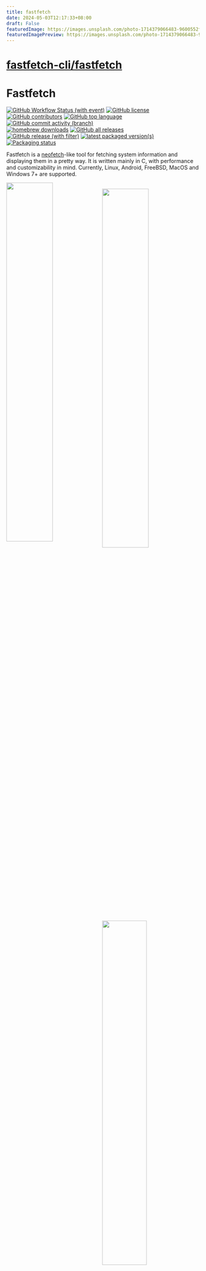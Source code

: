 ```yaml
---
title: fastfetch
date: 2024-05-03T12:17:33+08:00
draft: False
featuredImage: https://images.unsplash.com/photo-1714379066483-9600552fa95f?ixid=M3w0NjAwMjJ8MHwxfHJhbmRvbXx8fHx8fHx8fDE3MTQ3MDk4Mjl8&ixlib=rb-4.0.3
featuredImagePreview: https://images.unsplash.com/photo-1714379066483-9600552fa95f?ixid=M3w0NjAwMjJ8MHwxfHJhbmRvbXx8fHx8fHx8fDE3MTQ3MDk4Mjl8&ixlib=rb-4.0.3
---
```


# [fastfetch-cli/fastfetch](https://github.com/fastfetch-cli/fastfetch)

# Fastfetch

[![GitHub Workflow Status (with event)](https://img.shields.io/github/actions/workflow/status/fastfetch-cli/fastfetch/ci.yml)](https://github.com/fastfetch-cli/fastfetch/actions)
[![GitHub license](https://img.shields.io/github/license/fastfetch-cli/fastfetch)](https://github.com/fastfetch-cli/fastfetch/blob/dev/LICENSE)
[![GitHub contributors](https://img.shields.io/github/contributors/fastfetch-cli/fastfetch)](https://github.com/fastfetch-cli/fastfetch/graphs/contributors)
[![GitHub top language](https://img.shields.io/github/languages/top/fastfetch-cli/fastfetch?logo=c&label=)](https://github.com/fastfetch-cli/fastfetch/blob/dev/CMakeLists.txt#L5)
[![GitHub commit activity (branch)](https://img.shields.io/github/commit-activity/m/fastfetch-cli/fastfetch)](https://github.com/fastfetch-cli/fastfetch/commits)  
[![homebrew downloads](https://img.shields.io/homebrew/installs/dm/fastfetch?logo=homebrew)](https://formulae.brew.sh/formula/fastfetch#default)
[![GitHub all releases](https://img.shields.io/github/downloads/fastfetch-cli/fastfetch/total?logo=github)](https://github.com/fastfetch-cli/fastfetch/releases)  
[![GitHub release (with filter)](https://img.shields.io/github/v/release/fastfetch-cli/fastfetch?logo=github)](https://github.com/fastfetch-cli/fastfetch/releases)
[![latest packaged version(s)](https://repology.org/badge/latest-versions/fastfetch.svg)](https://repology.org/project/fastfetch/versions)
[![Packaging status](https://repology.org/badge/tiny-repos/fastfetch.svg)](https://repology.org/project/fastfetch/versions)

Fastfetch is a [neofetch](https://github.com/dylanaraps/neofetch)-like tool for fetching system information and displaying them in a pretty way. It is written mainly in C, with performance and customizability in mind. Currently, Linux, Android, FreeBSD, MacOS and Windows 7+ are supported.

<img src="screenshots/example1.png" width="49%" align="left" />
<img src="https://upload.wikimedia.org/wikipedia/commons/2/24/Transparent_Square_Tiles_Texture.png" width="49%" height="16px" align="left" />
<img src="screenshots/example4.png" width="49%" align="left" />
<img src="https://upload.wikimedia.org/wikipedia/commons/2/24/Transparent_Square_Tiles_Texture.png" width="49%" height="16px" align="left" />
<img src="screenshots/example2.png" width="48%" align="top" />
<img src="screenshots/example3.png" width="48%" align="top" />
<img src="screenshots/example5.png" height="15%" align="top" />

There are [screenshots on different platforms](https://github.com/fastfetch-cli/fastfetch/wiki)

## Installation

### Linux

Some distros packaged an outdated fastfetch version. Older version is not supported, please always ensure that the latest version is used.

* Ubuntu: [`ppa:zhangsongcui3371/fastfetch`](https://launchpad.net/~zhangsongcui3371/+archive/ubuntu/fastfetch) (for Ubuntu 22.04 or newer)
* Debian / Ubuntu: Download `fastfetch-<version>-Linux.deb` from [Github release page](https://github.com/fastfetch-cli/fastfetch/releases/latest) and `dpkg -i fastfetch-<version>-Linux.deb` (for Ubuntu 20.04 or newer and Debian 11 or newer).
* Arch Linux: `sudo pacman -S fastfetch`
* Fedora: `sudo dnf install fastfetch`
* Gentoo: `sudo emerge --ask app-misc/fastfetch`
* Alpine: `apk add --upgrade fastfetch`
* NixOS: `nix-shell -p fastfetch`
* openSUSE: `sudo zypper install fastfetch`
* ALT Linux: `sudo apt-get install fastfetch`

Replace sudo with doas depending on what you use.

[See also if fastfetch has been packaged for your favorite Linux distro](#Packaging).

If fastfetch is not packaged for your distro or an outdated version is packaged, [linuxbrew](https://brew.sh/) is a good alternate: `brew install fastfetch`

### macOS

...via [HomeBrew](https://brew.sh):

`brew install fastfetch`

...via [MacPorts](https://www.macports.org):

`sudo port install fastfetch`

### Windows

`scoop install fastfetch`

You may also download it directly from [GitHub releases page](https://github.com/fastfetch-cli/fastfetch/releases/latest) and extract the archive.

### FreeBSD

`pkg install fastfetch`

### Android (Termux)

`pkg install fastfetch`

## Build from source

See Wiki: https://github.com/fastfetch-cli/fastfetch/wiki/Building

## Usage

* Run it with default configuration: `fastfetch`
* Run it with [all supported modules](https://github.com/fastfetch-cli/fastfetch/wiki/Support+Status#available-modules) and find what you interest: `fastfetch -c all.jsonc`
* Find all data that fastfetch detects: `fastfetch -s <module> --format json`
* Display help messages: `fastfetch --help`
* Generate config file based on command line arguments: `fastfetch --arg1 --arg2 --gen-config`

## Customization

Fastfetch uses the JSONC (or JSON with comments) for configuration. [See Wiki for detail](https://github.com/fastfetch-cli/fastfetch/wiki/Configuration). There are some premade config files in [`presets`](presets), including the ones used for the screenshots above. You can load them using `-c <filename>`. They may also serve as a good example for format arguments.

Logos can be heavily customized too; see the [logo documentation](https://github.com/fastfetch-cli/fastfetch/wiki/Logo-options) for more information.


## Packaging

### Repositories

[![Packaging status](https://repology.org/badge/vertical-allrepos/fastfetch.svg?header=)](https://repology.org/project/fastfetch/versions)

### Manual

* DEB / RPM package: `cmake --build . --target package`
* Install directly: `cmake --install . --prefix /usr/local`

## FAQ

Q: Why do you need a very performant version of neofetch?
> I like putting neofetch in my ~/.bashrc to have a system overview whenever I use the terminal, but the slow speed annoyed me, so I created this. Also neofetch didn't output everything correctly (e.g Font is displayed as "[Plasma], Noto Sans, 10 [GTK2/3]") and writing my own tool gave me the possibility to fine tune it to run perfectly on at least my configuration.

Q: It does not display [*] correctly for me, what can I do?
> This is most likely because your system is not implemented (yet). At the moment I am focusing more on making the core app better, than adding more configurations. Feel free to open a pull request if you want to add support for your configuration

## Star History

Give it a star to support us!

<a href="https://star-history.com/#fastfetch-cli/fastfetch&Date">
  <picture>
    <source media="(prefers-color-scheme: dark)" srcset="https://api.star-history.com/svg?repos=fastfetch-cli/fastfetch&type=Date&theme=dark" />
    <source media="(prefers-color-scheme: light)" srcset="https://api.star-history.com/svg?repos=fastfetch-cli/fastfetch&type=Date" />
    <img alt="Star History Chart" src="https://api.star-history.com/svg?repos=fastfetch-cli/fastfetch&type=Date" />
  </picture>
</a>
